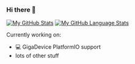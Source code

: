 ### Hi there 👋

[![My GitHub Stats](https://github-readme-stats.vercel.app/api/?username=maxgerhardt&count_private=true&theme=tokyonight&showicons=true)]()
[![My GitHub Language Stats](https://github-readme-stats.vercel.app/api/top-langs/?username=maxgerhardt&langs_count=5&theme=tokyonight)]()

Currently working on:
- 💻 GigaDevice PlatformIO support
- lots of other stuff
